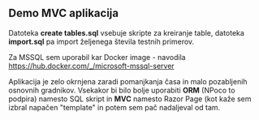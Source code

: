 ## Demo MVC aplikacija

Datoteka **create tables.sql** vsebuje skripte za kreiranje table, datoteka **import.sql** pa import željenega števila testnih primerov.

Za MSSQL sem uporabil kar Docker image - navodila https://hub.docker.com/_/microsoft-mssql-server

Aplikacija je zelo okrnjena zaradi pomanjkanja časa in malo pozabljenih osnovnih gradnikov. Vsekakor bi bilo bolje uporabiti **ORM** (NPoco to podpira) namesto SQL skript in **MVC** namesto Razor Page (kot kaže sem izbral napačen "template" in potem sem pač nadaljeval od tam.
